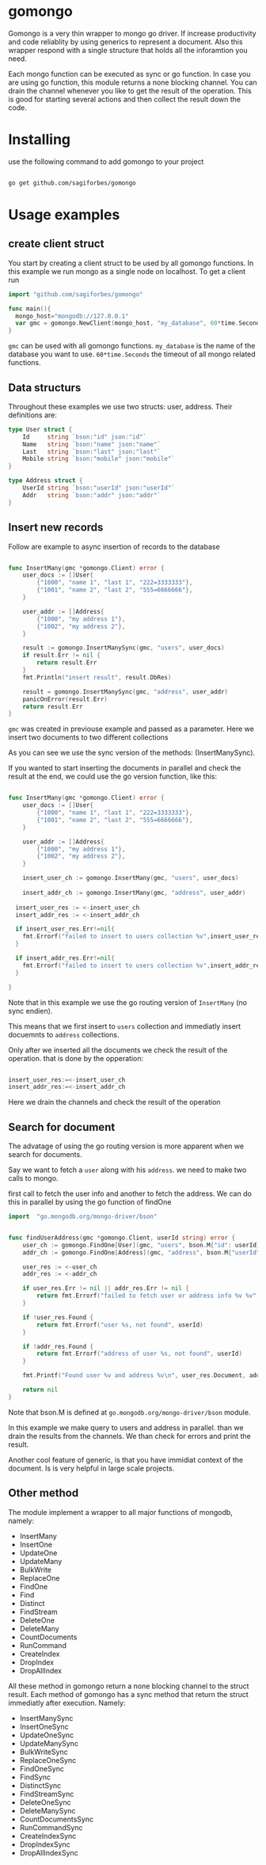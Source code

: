 # gomongo
Gomongo is a very thin wrapper to mongo go driver. If increase productivity and code reliablity by using generics to represent a document. Also this wrapper respond with a single structure that holds all the inforamtion you need. 

Each mongo function can be executed as sync or go function. In case you are using go function, this module returns a none blocking channel. You can drain the channel whenever you like to get the result of the operation. This is good for starting several actions and then collect the result down the code.

# Installing
use the following command to add gomongo to your project
```bash

go get github.com/sagiforbes/gomongo


```


# Usage examples


## create client struct

You start by creating a client struct to be used by all gomongo functions. In this example we run mongo as a single node on localhost. To get a client run

```go
import "github.com/sagiforbes/gomongo"

func main(){
  mongo_host="mongodb://127.0.0.1"
  var gmc = gomongo.NewClient(mongo_host, "my_database", 60*time.Second)
}

```

`gmc` can be used with all gomongo functions. 
`my_database` is the name of the database you want to use.
`60*time.Seconds` the timeout of all mongo related functions.

## Data structurs

Throughout these examples we use two structs: user, address. Their definitions are:

```go
type User struct {
	Id     string `bson:"id" json:"id"`
	Name   string `bson:"name" json:"name"`
	Last   string `bson:"last" json:"last"`
	Mobile string `bson:"mobile" json:"mobile"`
}

type Address struct {
	UserId string `bson:"userId" json:"userId"`
	Addr   string `bson:"addr" json:"addr"`
}

```



## Insert new records

Follow are example to async insertion of records to the database

```go

func InsertMany(gmc *gomongo.Client) error {
	user_docs := []User{
		{"1000", "name 1", "last 1", "222=3333333"},
		{"1001", "name 2", "last 2", "555=6666666"},
	}

	user_addr := []Address{
		{"1000", "my address 1"},
		{"1002", "my address 2"},
	}

	result := gomongo.InsertManySync(gmc, "users", user_docs)
	if result.Err != nil {
		return result.Err
	}
	fmt.Println("insert result", result.DbRes)

	result = gomongo.InsertManySync(gmc, "address", user_addr)
	panicOnError(result.Err)
	return result.Err
}


```

`gmc` was created in previouse example and passed as a parameter. Here we insert two documents to two different collections

As you can see we use the sync version of the methods: (InsertManySync).

If you wanted to start inserting the documents in parallel and check the result at the end, we could use the go version function, like this:

```go

func InsertMany(gmc *gomongo.Client) error {
	user_docs := []User{
		{"1000", "name 1", "last 1", "222=3333333"},
		{"1001", "name 2", "last 2", "555=6666666"},
	}

	user_addr := []Address{
		{"1000", "my address 1"},
		{"1002", "my address 2"},
	}

	insert_user_ch := gomongo.InsertMany(gmc, "users", user_docs)
	
	insert_addr_ch := gomongo.InsertMany(gmc, "address", user_addr)
	
  insert_user_res := <-insert_user_ch
  insert_addr_res := <-insert_addr_ch

  if insert_user_res.Err!=nil{
    fmt.Errorf("failed to insert to users collection %v",insert_user_res.Err)
  }

  if insert_addr_res.Err!=nil{
    fmt.Errorf("failed to insert to users collection %v",insert_addr_res.Err)
  }

}


```

Note that in this example we use the go routing version of `InsertMany` (no sync endien). 

This means that we first insert to `users` collection and immediatly insert docuemnts to `address` collections.

Only after we inserted all the documents we check the result of the operation. that is done by the opperation:

```go

insert_user_res:=<-insert_user_ch
insert_addr_res:=<-insert_addr_ch

```

Here we drain the channels and check the result of the operation

## Search for document

The advatage of using the go routing version is more apparent when we search for documents. 

Say we want to fetch a `user` along with his `address`. we need to make two calls to mongo. 

first call to fetch the user info and another to fetch the address. 
We can do this in parallel by using the go function of findOne

```go
import 	"go.mongodb.org/mongo-driver/bson"


func findUserAddress(gmc *gomongo.Client, userId string) error {
	user_ch := gomongo.FindOne[User](gmc, "users", bson.M{"id": userId})
	addr_ch := gomongo.FindOne[Address](gmc, "address", bson.M{"userId": userId})

	user_res := <-user_ch
	addr_res := <-addr_ch

	if user_res.Err != nil || addr_res.Err != nil {
		return fmt.Errorf("failed to fetch user or address info %v %v", user_res.Err, addr_res.Err)
	}

	if !user_res.Found {
		return fmt.Errorf("user %s, not found", userId)
	}

	if !addr_res.Found {
		return fmt.Errorf("address of user %s, not found", userId)
	}

	fmt.Printf("Found user %v and address %v\n", user_res.Document, addr_res.Document.Addr)

	return nil
}


```

Note that bson.M is defined at `go.mongodb.org/mongo-driver/bson` module.

In this example we make query to users and address in parallel. than we drain the results from the channels. We than check for errors and print the result. 

Another cool feature of generic, is that you have immidiat context of the document. Is is very helpful in large scale projects. 


## Other method

The module implement a wrapper to all major functions of mongodb, namely:

- InsertMany
- InsertOne
- UpdateOne
- UpdateMany
- BulkWrite
- ReplaceOne
- FindOne
- Find
- Distinct
- FindStream
- DeleteOne
- DeleteMany
- CountDocuments
- RunCommand
- CreateIndex
- DropIndex
- DropAllIndex


All these method in gomongo return a none blocking channel to the struct result. 
Each method of gomongo has a sync method that return the struct immediatly after execution. Namely:

- InsertManySync
- InsertOneSync
- UpdateOneSync
- UpdateManySync
- BulkWriteSync
- ReplaceOneSync
- FindOneSync
- FindSync
- DistinctSync
- FindStreamSync
- DeleteOneSync
- DeleteManySync
- CountDocumentsSync
- RunCommandSync
- CreateIndexSync
- DropIndexSync
- DropAllIndexSync